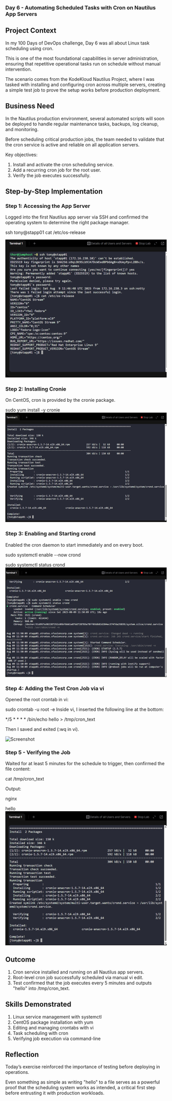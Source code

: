 ### Day 6 - Automating Scheduled Tasks with Cron on Nautilus App Servers

## Project Context
In my 100 Days of DevOps challenge, Day 6 was all about Linux task scheduling using cron.

This is one of the most foundational capabilities in server administration, ensuring that repetitive operational tasks run on schedule without manual intervention.

The scenario comes from the KodeKloud Nautilus Project, where I was tasked with installing and configuring cron across multiple servers, creating a simple test job to prove the setup works before production deployment.

## Business Need
In the Nautilus production environment, several automated scripts will soon be deployed to handle regular maintenance tasks, backups, log cleanup, and monitoring.

Before scheduling critical production jobs, the team needed to validate that the cron service is active and reliable on all application servers.

Key objectives:
1.	Install and activate the cron scheduling service.
2.	Add a recurring cron job for the root user.
3.	Verify the job executes successfully.

## Step-by-Step Implementation
### Step 1: Accessing the App Server
Logged into the first Nautilus app server via SSH and confirmed the operating system to determine the right package manager.

ssh tony@stapp01
cat /etc/os-release

![Screenshot](screenshots/os-check-app01.png)

### Step 2: Installing Cronie
On CentOS, cron is provided by the cronie package.

sudo yum install -y cronie
![Screenshot](screenshots/install-cronie-app01.png)

### Step 3: Enabling and Starting crond
Enabled the cron daemon to start immediately and on every boot.

sudo systemctl enable --now crond

sudo systemctl status crond
![Screenshot](screenshots/crond-status-app01.png)

### Step 4: Adding the Test Cron Job via vi
Opened the root crontab in vi:

sudo crontab -u root -e
Inside vi, I inserted the following line at the bottom:

*/5 * * * * /bin/echo hello > /tmp/cron_text

Then I saved and exited (:wq in vi).

![Screenshot](screenshots/root-crontab-after-app1.png)

### Step 5 - Verifying the Job
Waited for at least 5 minutes for the schedule to trigger, then confirmed the file content:

cat /tmp/cron_text

Output:

nginx

hello
![Screenshot](screenshots/cron-output-file-app01.png)

##  Outcome
1. Cron service installed and running on all Nautilus app servers.
2. Root-level cron job successfully scheduled via manual vi edit.
3. Test confirmed that the job executes every 5 minutes and outputs "hello" into /tmp/cron_text.

## Skills Demonstrated
1. Linux service management with systemctl
2. CentOS package installation with yum
3. Editing and managing crontabs with vi
4. Task scheduling with cron
5. Verifying job execution via command-line

## Reflection
Today’s exercise reinforced the importance of testing before deploying in operations.

Even something as simple as writing "hello" to a file serves as a powerful proof that the scheduling system works as intended, a critical first step before entrusting it with production workloads.
